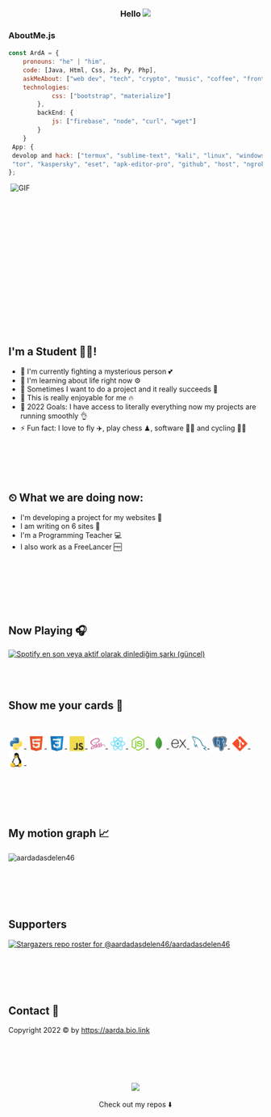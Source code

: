 ### <p align="center">**Hello** <img src="https://media.giphy.com/media/hvRJCLFzcasrR4ia7z/giphy.gif" width="25px">
 
 ### AboutMe.js

```javascript
const ArdA = {
    pronouns: "he" | "him",
    code: [Java, Html, Css, Js, Py, Php],
    askMeAbout: ["web dev", "tech", "crypto", "music", "coffee", "front-end", "back-end"],
    technologies: 
            css: ["bootstrap", "materialize"]
        },
        backEnd: {
            js: ["firebase", "node", "curl", "wget"]
        }        
    }
 App: {
 devolop and hack: ["termux", "sublime-text", "kali", "linux", "windows",
 "tor", "kaspersky", "eset", "apk-editor-pro", "github", "host", "ngrok"]
};
```

<img align="right" alt="GIF" src="https://github.com/abhisheknaiidu/abhisheknaiidu/blob/master/code.gif?raw=true" width="500" height="320" />



## I'm a Student 👨‍🎓!
- 🔭 I'm currently fighting a mysterious person 💕
- 🌱 I'm learning about life right now ⚙️
- 👯 Sometimes I want to do a project and it really succeeds 🎨
- 🤔 This is really enjoyable for me 🔥
- 🥅 2022 Goals: I have access to literally everything now my projects are running smoothly 👌
- ⚡ Fun fact: I love to fly ✈️, play chess ♟, software 👨‍💻 and cycling 🚴‍♀️

 <br>  <br>  <br>  <br>  
 
## ⏲ What we are doing now:
- I'm developing a project for my websites 🚀
- I am writing on 6 sites 📃
- I'm a Programming Teacher 💻
- I also work as a FreeLancer 🆓

<br />

 <br>  <br>  <br>  <br> 
 
 ## Now Playing 🎧
 


[![Spotify en son veya aktif olarak dinlediğim şarkı (güncel)](https://spotify-github-profile.vercel.app/api/view?uid=su8ifhnt52og805ngstk1hcej&cover_image=true&theme=novatorem&bar_color=1666d0&bar_color_cover=false)](https://spotify-github-profile.vercel.app/api/view?uid=su8ifhnt52og805ngstk1hcej&redirect=true)
  <br>  <br>  <br>  <br> 
  

## Show me your cards 🔗
<br>


<img src=https://raw.githubusercontent.com/devicons/devicon/master/icons/python/python-original.svg alt=python width="30" height="30"/>- 
<img src=https://raw.githubusercontent.com/devicons/devicon/master/icons/html5/html5-original.svg alt=html5 width="30" height="30"/>- 
<img src=https://raw.githubusercontent.com/devicons/devicon/master/icons/css3/css3-original.svg alt=css3 width="30" height="30"/>- 
<img src=https://raw.githubusercontent.com/devicons/devicon/master/icons/javascript/javascript-original.svg alt=javascript width="30" height="30"/>- 
<img src=https://raw.githubusercontent.com/devicons/devicon/master/icons/sass/sass-original.svg alt=sass width="30" height="30"/>- 
<img src=https://raw.githubusercontent.com/devicons/devicon/master/icons/react/react-original.svg alt=react width="30" height="30"/>- 
<img src=https://raw.githubusercontent.com/devicons/devicon/master/icons/nodejs/nodejs-original.svg alt=nodejs width="30" height="30"/>- 
<img src=https://raw.githubusercontent.com/devicons/devicon/master/icons/mongodb/mongodb-original.svg alt=mongodb width="30" height="30"/>- 
<img src=https://raw.githubusercontent.com/devicons/devicon/master/icons/express/express-original.svg alt=express width="30" height="30"/>- 
<img src=https://raw.githubusercontent.com/devicons/devicon/master/icons/mysql/mysql-original.svg alt=express width="30" height="30"/>- 
<img src=https://raw.githubusercontent.com/devicons/devicon/master/icons/postgresql/postgresql-original.svg alt=express width="30" height="30"/>- 
<img src=https://raw.githubusercontent.com/devicons/devicon/master/icons/git/git-original.svg alt=git width="30" height="30"/>- 
<img src=https://raw.githubusercontent.com/devicons/devicon/master/icons/linux/linux-original.svg alt=linux width="30" height="30"/>- 
 </p>
 
 <br>  <br>  <br>  <br>  
 
 ## My motion graph 📈
 
<img height="180em" align="center" src="https://github-readme-stats.vercel.app/api?username=aardadasdelen46&show_icons=true&locale=en&theme=algolia&include_all_commits=true&count_private=true" alt="aardadasdelen46"/>

   <br>  <br>  <br>  <br> 
   
 ## Supporters
[![Stargazers repo roster for @aardadasdelen46/aardadasdelen46](https://reporoster.com/stars/aardadasdelen46/aardadasdelen46)](https://github.com/aardadasdelen46/aardadasdelen46/stargazers)

     
  <br>  <br>  <br>  <br> 
 
 ## Contact 📨
 Copyright 2022 ©️ by https://aarda.bio.link
    
  <br>  <br>  <br>  <br> 
   
 <p align="center"><a href="https://www.buymeacoffee.com/aarda"><img src="https://img.buymeacoffee.com/button-api/?text=Buy me a coffee&emoji=&slug=aarda&button_colour=BD5FFF&font_colour=ffffff&font_family=Lato&outline_colour=000000&coffee_colour=FFDD00" /></a>

<br/>



<p align="center">Check out my repos ⬇️

